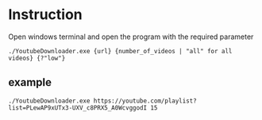 # Instruction
Open windows terminal and open the program with the required parameter
```
./YoutubeDownloader.exe {url} {number_of_videos | "all" for all videos} {?"low"}
```
## example

```
./YoutubeDownloader.exe https://youtube.com/playlist?list=PLewAP9xUTx3-UXV_c8PRX5_A0WcvggodI 15
```
